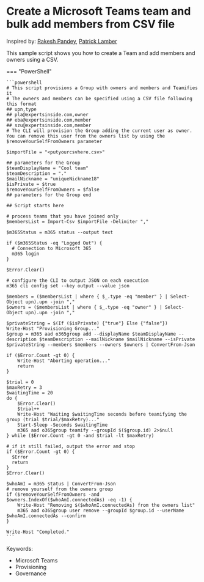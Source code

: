 # Create a Microsoft Teams team and bulk add members from CSV file

Inspired by: [Rakesh Pandey](https://www.flexmind.co/blog/how-to-add-bulk-users-from-csv-file-to-ms-teams-using-powershell/), [Patrick Lamber](https://www.nubo.eu/Create-A-New-Microsoft-Team-And-Bulk-Add-Members-From-CSV-File/)

This sample script shows you how to create a Team and add members and owners using a CSV.

=== "PowerShell"

    ```powershell
    # This script provisions a Group with owners and members and Teamifies it
    # The owners and members can be specified using a CSV file following this format
    ## upn,type
    ## pla@expertsinside.com,owner
    ## eba@expertsinside.com,member
    ## szu@expertsinside.com,member
    # The CLI will provision the Group adding the current user as owner. You can remove this user from the owners list by using the $removeYourSelfFromOwners parameter

    $importFile = "<putyourcsvhere.csv>"

    ## parameters for the Group
    $teamDisplayName = "Cool team"
    $teamDescription = "."
    $mailNickname = "uniqueNickname18"
    $isPrivate = $true  
    $removeYourSelfFromOwners = $false
    ## parameters for the Group end

    ## Script starts here

    # process teams that you have joined only
    $membersList = Import-Csv $importFile -Delimiter ","

    $m365Status = m365 status --output text

    if ($m365Status -eq "Logged Out") {
      # Connection to Microsoft 365
      m365 login
    }

    $Error.Clear()

    # configure the CLI to output JSON on each execution
    m365 cli config set --key output --value json

    $members = ($membersList | where { $_.type -eq "member" } | Select-Object upn).upn -join ","
    $owners = ($membersList | where { $_.type -eq "owner" } | Select-Object upn).upn -join ","

    $privateString = $(If ($isPrivate) {"true"} Else {"false"})
    Write-Host "Provisioning Group..."
    $group = m365 aad o365group add --displayName $teamDisplayName --description $teamDescription --mailNickname $mailNickname --isPrivate $privateString --members $members --owners $owners | ConvertFrom-Json

    if ($Error.Count -gt 0) {
        Write-Host "Aborting operation..."
        return
    }

    $trial = 0
    $maxRetry = 3
    $waitingTime = 20
    do {
        $Error.Clear()
        $trial++
        Write-Host "Waiting $waitingTime seconds before teamifying the group (trial $trial/$maxRetry)..."
        Start-Sleep -Seconds $waitingTime
        m365 aad o365group teamify --groupId $($group.id) 2>$null
    } while ($Error.Count -gt 0 -and $trial -lt $maxRetry)

    # if it still failed, output the error and stop
    if ($Error.Count -gt 0) {
      $Error
      return
    }
    $Error.Clear()

    $whoAmI = m365 status | ConvertFrom-Json
    # remove yourself from the owners group
    if ($removeYourSelfFromOwners -and $owners.IndexOf($whoAmI.connectedAs) -eq -1) {
        Write-Host "Removing $($whoAmI.connectedAs) from the owners list"
        m365 aad o365group user remove --groupId $group.id --userName $whoAmI.connectedAs --confirm
    }

    Write-Host "Completed."
    ```

Keywords:

- Microsoft Teams
- Provisioning
- Governance
